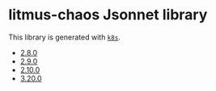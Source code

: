 # litmus-chaos Jsonnet library

This library is generated with [`k8s`](https://github.com/jsonnet-libs/k8s).

- [2.8.0](2.8.0/README.md)
- [2.9.0](2.9.0/README.md)
- [2.10.0](2.10.0/README.md)
- [3.20.0](3.20.0/README.md)
